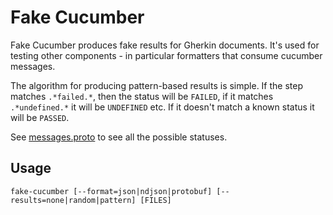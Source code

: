 # Fake Cucumber

Fake Cucumber produces fake results for Gherkin documents. It's used for testing
other components - in particular formatters that consume cucumber messages.

The algorithm for producing pattern-based results is simple. If the step matches `.*failed.*`,
then the status will be `FAILED`, if it matches `.*undefined.*` it will be `UNDEFINED`
etc. If it doesn't match a known status it will be `PASSED`.

See [messages.proto](../cucumber-messages/messages.proto) to see all the
possible statuses.

## Usage

    fake-cucumber [--format=json|ndjson|protobuf] [--results=none|random|pattern] [FILES]
